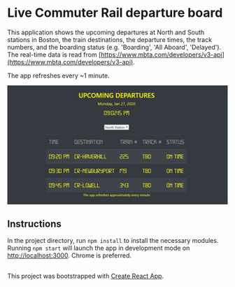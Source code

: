 # Live Commuter Rail departure board

This application shows the upcoming departures at North and South stations in Boston, the train destinations, the departure times, the track numbers, and the boarding status (e.g. 'Boarding', 'All Aboard', 'Delayed').
The real-time data is read from [https://www.mbta.com/developers/v3-api](https://www.mbta.com/developers/v3-api).

The app refreshes every ~1 minute.

![MBTA](./screenshot.jpg "MBTA")


## Instructions
In the project directory, run `npm install` to install the necessary modules.
Running `npm start` will launch the app in development mode on [http://localhost:3000](http://localhost:3000). Chrome is preferred.

## 
This project was bootstrapped with [Create React App](https://github.com/facebook/create-react-app).

